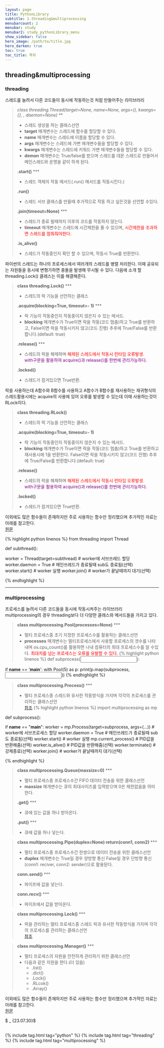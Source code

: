 ```yaml
---
layout: page
title: PythonLibrary
subtitle: 1.threading&multiprocessing
menubarcount: 2
menubar: study
menubar2: study_pythonLibrary_menu
show_sidebar: false
hero_image: /path/to/title.jpg
hero_darken: true
toc: true
toc_title: 목차
---
```

## **threading&multiprocessing**

### **threading**
스레드를 늘려서 다른 코드들이 동시에 작동하는것 처럼 만들어주는 라이브러리

> **class threading.Thread(target=None, name=None, args=(), kwargs={}, *, daemon=None)** \***
> * 스레드 생성을 하는 클래스선언
> * **target** 매개변수는 스레드에 함수를 할당할 수 있다.
> * **name** 매개변수는 스레드에 이름을 할당할 수 있다.
> * **args** 매개변수는 스레드에 가변 매개변수들을 할당할 수 있다.
> * **kwargs** 매개변수는 스레드에 키워드 가변 매개변수들을 할당할 수 있다.  
> * **demon** 매개변수는 True/false를 받으며 스레드를 데몬 스레드로 만들어서 메인스레드와 운명을 같이 하게 된다.
>
> **.start()** \***
> * 스레드 객체의 작동 메서드(.run() 메서드를 작동시킨다.)
>
> **.run()**
> * 스레드 서브 클래스를 만들때 추가적으로 작동 하고 싶은것을 선언할 수있다.
>
> **.join(timeout=None)** \***
> * 스레드가 종료 될때까지 이후의 코드를 작동하지 않는다.
> * **timeout** 매개변수는 스레드에 시간제한을 줄 수 있으며, <span style="color:red">시간제한을 초과하면 스레드를 멈춰줘야한다.</span>
>
> **.is_alive()**
> * 스레드가 작동중인지 확인 할 수 있으며, 작동시 True를 반환한다.  

파이썬의 스레드는 하나의 프로세스에서 여러개의 스레드를 병렬 처리한다. 이때 공유되는 자원들을 동시에 변형가하면 충돌을 발생해 무시될 수 있다. 다음에 소개 할 threading.Lock() 클래스는 이를 해결해준다.

> **class threading.Lock()** \***
> * 스레드의 락 기능을 선언하는 클래스
>
> **.acquire(blocking=True, timeout=- 1)** \***
> * 락 기능이 작동중인지 작동중이지 않은지 수 있는 메서드.
> * **blocking** 매개변수가 True이면 락을 작동(코드 멈춤)하고 True를 반환하고, False이면 락을 작동시키지 않고(코드 진행) 추후에 True/False를 반환합니다.(default: true)
>
> **.release()** \***
> * 스레드의 락을 해제하며 <span style="color:red">해제된 스레드에서 작동시 런타임 오류발생</span>.  
> <span style="color:purple">with구문을 활용하여 acquire()과 release()를 한번에 관리가능하다.</span>
>
> **.locked()**
> * 스레드가 잠겨있으면 True반환.

락을 사용하는데 A함수와 B함수를 사용하고 A함수가 B함수를 재사용하는 재귀형식의 스레드활용시에는 acquire의 사용에 있어 오류를 발생할 수 있는데 이때 사용하는것이 RLock이다.

> **class threading.RLock()**
> * 스레드의 락 기능을 선언하는 클래스
>
> **.acquire(blocking=True, timeout=- 1)**
> * 락 기능이 작동중인지 작동중이지 않은지 수 있는 메서드.
> * **blocking** 매개변수가 True이면 락을 작동(코드 멈춤)하고 True를 반환하고 재사용시에 1을 반환한다. False이면 락을 작동시키지 않고(코드 진행) 추후에 True/False를 반환합니다.(default: true)
>
> **.release()**
> * 스레드의 락을 해제하며 <span style="color:red">해제된 스레드에서 작동시 런타임 오류발생</span>.  
> <span style="color:purple">with구문을 활용하여 acquire()과 release()를 한번에 관리가능하다.</span>
>
> **.locked()**
> * 스레드가 잠겨있으면 True반환.

이외에도 많은 함수들이 존재하지만 주로 사용하는 함수만 정리했으며 추가적인 자료는 아래를 참고한다.  
[원문](https://docs.python.org/ko/3/library/threading.html)

{% highlight python linenos %}
from threading import Thread

def subthread():
  <output>

worker = Thread(target=subthread) # worker에 서브쓰레드 할당
worker.daemon = True # 메인쓰레드가 종료될때 sub도 종료됨(선택)
worker.start() # worker 실행
worker.join() # worker가 끝날때까지 대기(선택)

<main program>
{% endhighlight %}

---

### **multiprocessing**
프로세스를 늘려서 다른 코드들을 동시에 작동시켜주는 라이브러리  
multiprocessing의 경우 threading보다 더 다양한 클래스와 메서드들을 가지고 있다.

> **class multiprocessing.Pool(processes=None)** \***
> * 멀티 프로세스중 초기 지정한 프로세스수를 활용하는 클래스선언
> * **processes** 매개변수는 멀티프로세스에서 사용할 프로세스의 갯수를 나타내며 os.cpu_count()를 활용하면 나내 컴퓨터의 최대 프로세스수를 알 수있다. <span style="color:red">최대치를 넘는 프로세스는 오류를 유발할 수 있다.</span>
{% highlight python linenos %}
def subprocess(<input>):
  <output>

if __name__ == '__main__':
  with Pool(5) as p:
    print(p.map(subprocess, <input>))
{% endhighlight %}

> **class multiprocessing.Process()** \***
> * 멀티 프로세스중 스레드와 유사한 작동방식을 가지며 각각의 프로세스를 관리하는 클래스선언  
> [참조](/study/pythonModule/1_threading&multiprocessing#threading)
{% highlight python linenos %}
import multiprocessing as mp

def subprocess():
  <output>

if __name__ == "__main__":
  worker = mp.Process(target=subprocess, args=(...)) #  worker에 서브프로세스 할당
  worker.daemon = True # 메인쓰레드가 종료될때 sub도 종료됨(선택)
  worker.start() # worker 실행
  mp.current_process() # PID값을 반환해줌(선택)
  worker.is_alive() # PID값을 반환해줌(선택)
  worker.terminate() # 강제종료(선택)
  worker.join() # worker가 끝날때까지 대기(선택)
	
  <main program>
{% endhighlight %}

> **class multiprocessing.Queue(maxsize=0)** \***
> * 멀티 프로세스중 프로세스수간 FIFO 데이터 전송을 위한 클래스선언
> * **maxsize** 매개변수는 큐의 최대사이즈를 입력받으며 0은 제한없음을 의미한다. 
> 
> **.get()** \***
> * 큐에 있는 값을 하나 받아온다.  
>
> **.put()** \***
> * 큐에 값을 하나 넣는다.

> **class multiprocessing.Pipe(duplex=None) return(conn1, conn2)** \***
> * 멀티 프로세스중 프로세스수간 한쌍으로 데이터 전송을 위한 클래스선언
> * **duplex** 매개변수는 True일 경우 양방향 통신 False일 경우 단방향 통신(conn1: reciver, conn2: sender)으로 활용된다.  
>
> **conn.send()** \***
> * 파이프에 값을 넣는다.  
>
> **conn.recv()** \***
> * 파이프에서 값을 받아온다.


> **class multiprocessing.Lock()** \***
> * 락을 관리하는 멀티 프로세스중 스레드 락과 유사한 작동방식을 가지며 각각의 프로세스를 관리하는 클래스선언  
> [참조](/study/pythonModule/1_threading&multiprocessing#threading)

> **class multiprocessing.Manager()** \***
> * 멀티 프로세스의 자원을 안전하게 관리하기 위한 클래스선언
> * 다음과 같은 지원을 한다.(더 있음)
>   * .list()  
>   * .dict()  
>   * .Lock()  
>   * .RLcok()  
>   * .Array()  

이외에도 많은 함수들이 존재하지만 주로 사용하는 함수만 정리했으며 추가적인 자료는 아래를 참고한다.  
[원문](https://docs.python.org/ko/3/library/multiprocessing.html)

$ _ {23.07.30}$<br/><br/>

{% include tag.html tag="python" %}  {% include tag.html tag="threading" %}  {% include tag.html tag="multiprocessing" %}
